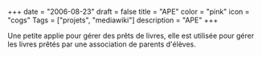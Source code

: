 +++
date = "2006-08-23"
draft = false
title = "APE"
color = "pink"
icon = "cogs"
Tags = ["projets", "mediawiki"]
description = "APE"
+++

Une petite applie pour gérer des prêts de livres, elle est utilisée pour
gérer les livres prêtés par une association de parents d'élèves.
